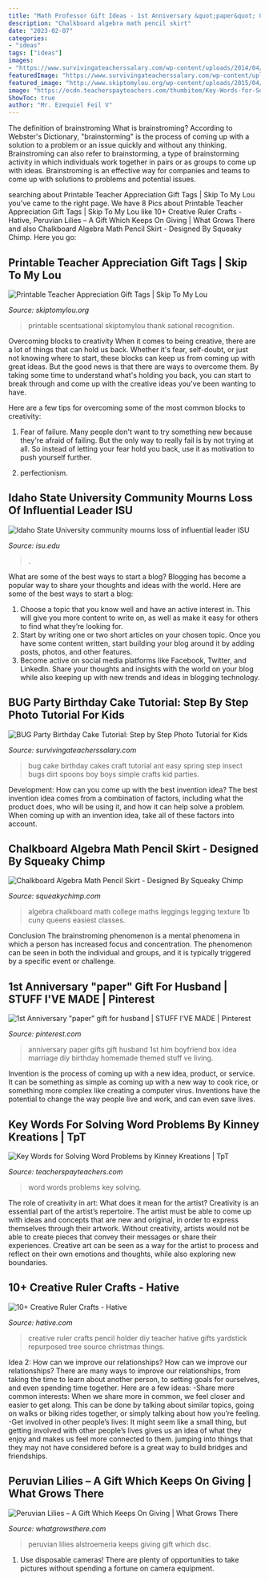 ```yaml
---
title: "Math Professor Gift Ideas - 1st Anniversary &quot;paper&quot; Gift For Husband"
description: "Chalkboard algebra math pencil skirt"
date: "2023-02-07"
categories:
- "ideas"
tags: ["ideas"]
images:
- "https://www.survivingateacherssalary.com/wp-content/uploads/2014/04/bug-party-birthday-cake.jpg"
featuredImage: "https://www.survivingateacherssalary.com/wp-content/uploads/2014/04/bug-party-birthday-cake.jpg"
featured_image: "http://www.skiptomylou.org/wp-content/uploads/2015/04/you-are-scentsational-printable-tag.jpg"
image: "https://ecdn.teacherspayteachers.com/thumbitem/Key-Words-for-Solving-Word-Problems-1453433427/original-134017-1.jpg"
ShowToc: true
author: "Mr. Ezequiel Feil V"
---
```



The definition of brainstroming
What is brainstroming? According to Webster's Dictionary, "brainstorming" is the process of coming up with a solution to a problem or an issue quickly and without any thinking. Brainstroming can also refer to brainstorming, a type of brainstorming activity in which individuals work together in pairs or as groups to come up with ideas. Brainstroming is an effective way for companies and teams to come up with solutions to problems and potential issues.

	

		
searching about Printable Teacher Appreciation Gift Tags | Skip To My Lou you've came to the right page. We have 8 Pics about Printable Teacher Appreciation Gift Tags | Skip To My Lou like 10+ Creative Ruler Crafts - Hative, Peruvian Lilies – A Gift Which Keeps On Giving | What Grows There and also Chalkboard Algebra Math Pencil Skirt - Designed By Squeaky Chimp. Here you go:
		
    
## Printable Teacher Appreciation Gift Tags | Skip To My Lou

<img loading=lazy src="http://www.skiptomylou.org/wp-content/uploads/2015/04/you-are-scentsational-printable-tag.jpg" onerror="this.onerror=null;this.src='https://tse1.mm.bing.net/th?id=OIP.18bRWws-dZdKAEoMr9MRCQHaKS&amp;pid=15.1';" alt="Printable Teacher Appreciation Gift Tags | Skip To My Lou">

_Source: skiptomylou.org_

>printable scentsational skiptomylou thank sational recognition. 

	

Overcoming blocks to creativity
When it comes to being creative, there are a lot of things that can hold us back. Whether it's fear, self-doubt, or just not knowing where to start, these blocks can keep us from coming up with great ideas.
But the good news is that there are ways to overcome them. By taking some time to understand what's holding you back, you can start to break through and come up with the creative ideas you've been wanting to have.

Here are a few tips for overcoming some of the most common blocks to creativity:

1. Fear of failure. Many people don't want to try something new because they're afraid of failing. But the only way to really fail is by not trying at all. So instead of letting your fear hold you back, use it as motivation to push yourself further.

2. perfectionism.

    
## Idaho State University Community Mourns Loss Of Influential Leader ISU

<img loading=lazy src="https://isu.edu/media/publications/headlines/fall-2019/180928-bonfire-26-copy.jpg" onerror="this.onerror=null;this.src='https://tse3.mm.bing.net/th?id=OIP.Spzw84oNBnNkvf53kfAEnQHaE8&amp;pid=15.1';" alt="Idaho State University community mourns loss of influential leader ISU">

_Source: isu.edu_

>. 

	

What are some of the best ways to start a blog?
Blogging has become a popular way to share your thoughts and ideas with the world. Here are some of the best ways to start a blog: 
1. Choose a topic that you know well and have an active interest in. This will give you more content to write on, as well as make it easy for others to find what they’re looking for. 
2. Start by writing one or two short articles on your chosen topic. Once you have some content written, start building your blog around it by adding posts, photos, and other features. 
3. Become active on social media platforms like Facebook, Twitter, and LinkedIn. Share your thoughts and insights with the world on your blog while also keeping up with new trends and ideas in blogging technology. 

    
## BUG Party Birthday Cake Tutorial: Step By Step Photo Tutorial For Kids

<img loading=lazy src="https://www.survivingateacherssalary.com/wp-content/uploads/2014/04/bug-party-birthday-cake.jpg" onerror="this.onerror=null;this.src='https://tse3.mm.bing.net/th?id=OIP.f9lwkjtTLK38dMpdfEcL8AHaLL&amp;pid=15.1';" alt="BUG Party Birthday Cake Tutorial: Step by Step Photo Tutorial for Kids">

_Source: survivingateacherssalary.com_

>bug cake birthday cakes craft tutorial ant easy spring step insect bugs dirt spoons boy boys simple crafts kid parties. 

	

Development: How can you come up with the best invention idea?
The best invention idea comes from a combination of factors, including what the product does, who will be using it, and how it can help solve a problem. When coming up with an invention idea, take all of these factors into account.

    
## Chalkboard Algebra Math Pencil Skirt - Designed By Squeaky Chimp

<img loading=lazy src="https://squeakychimp.com/wp-content/uploads/2016/11/math-algebra-legging-texture.jpg" onerror="this.onerror=null;this.src='https://tse2.mm.bing.net/th?id=OIP.SNigdnUsPY3sOwipq7Cp_gHaIe&amp;pid=15.1';" alt="Chalkboard Algebra Math Pencil Skirt - Designed By Squeaky Chimp">

_Source: squeakychimp.com_

>algebra chalkboard math college maths leggings legging texture 1b cuny queens easiest classes. 

	

Conclusion
The brainstroming phenomenon is a mental phenomena in which a person has increased focus and concentration. The phenomenon can be seen in both the individual and groups, and it is typically triggered by a specific event or challenge.

    
## 1st Anniversary &quot;paper&quot; Gift For Husband | STUFF I&#039;VE MADE | Pinterest

<img loading=lazy src="https://s-media-cache-ak0.pinimg.com/736x/15/d3/11/15d311d2e54268274fe223ee8d495048.jpg" onerror="this.onerror=null;this.src='https://tse1.mm.bing.net/th?id=OIP.CCJiwt8aQwaJcYfLE_cgbgHaJ4&amp;pid=15.1';" alt="1st Anniversary &quot;paper&quot; gift for husband | STUFF I&#039;VE MADE | Pinterest">

_Source: pinterest.com_

>anniversary paper gifts gift husband 1st him boyfriend box idea marriage diy birthday homemade themed stuff ve living. 

	

Invention is the process of coming up with a new idea, product, or service. It can be something as simple as coming up with a new way to cook rice, or something more complex like creating a computer virus. Inventions have the potential to change the way people live and work, and can even save lives.

    
## Key Words For Solving Word Problems By Kinney Kreations | TpT

<img loading=lazy src="https://ecdn.teacherspayteachers.com/thumbitem/Key-Words-for-Solving-Word-Problems-1453433427/original-134017-1.jpg" onerror="this.onerror=null;this.src='https://tse3.mm.bing.net/th?id=OIP.ZrytElNqUFPSlydXtoc2qgAAAA&amp;pid=15.1';" alt="Key Words for Solving Word Problems by Kinney Kreations | TpT">

_Source: teacherspayteachers.com_

>word words problems key solving. 

	

The role of creativity in art: What does it mean for the artist?
Creativity is an essential part of the artist’s repertoire. The artist must be able to come up with ideas and concepts that are new and original, in order to express themselves through their artwork. Without creativity, artists would not be able to create pieces that convey their messages or share their experiences. Creative art can be seen as a way for the artist to process and reflect on their own emotions and thoughts, while also exploring new boundaries.

    
## 10+ Creative Ruler Crafts - Hative

<img loading=lazy src="https://hative.com/wp-content/uploads/2014/11/ruler-crafts/9-diy-ruler-pencil-holder.jpg" onerror="this.onerror=null;this.src='https://tse1.mm.bing.net/th?id=OIP.-DcJlOb6V3k9buQEHah9ggHaJQ&amp;pid=15.1';" alt="10+ Creative Ruler Crafts - Hative">

_Source: hative.com_

>creative ruler crafts pencil holder diy teacher hative gifts yardstick repurposed tree source christmas things. 

	

Idea 2: How can we improve our relationships?
How can we improve our relationships? There are many ways to improve our relationships, from taking the time to learn about another person, to setting goals for ourselves, and even spending time together. Here are a few ideas: 
-Share more common interests: When we share more in common, we feel closer and easier to get along. This can be done by talking about similar topics, going on walks or biking rides together, or simply talking about how you’re feeling. 
-Get involved in other people’s lives: It might seem like a small thing, but getting involved with other people’s lives gives us an idea of what they enjoy and makes us feel more connected to them. jumping into things that they may not have considered before is a great way to build bridges and friendships.

    
## Peruvian Lilies – A Gift Which Keeps On Giving | What Grows There

<img loading=lazy src="http://www.whatgrowsthere.com/grow/wp-content/uploads/2012/02/DSC_0072.jpg" onerror="this.onerror=null;this.src='https://tse1.mm.bing.net/th?id=OIP.fceEu0tqmflFJ3gmtaqHSwHaE-&amp;pid=15.1';" alt="Peruvian Lilies – A Gift Which Keeps On Giving | What Grows There">

_Source: whatgrowsthere.com_

>peruvian lilies alstroemeria keeps giving gift which dsc. 

	

1. Use disposable cameras! There are plenty of opportunities to take pictures without spending a fortune on camera equipment.

